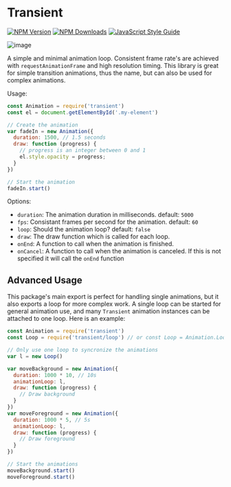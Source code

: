 # Transient

[![NPM Version](https://img.shields.io/npm/v/transient.svg)](https://npmjs.org/package/transient)
[![NPM Downloads](https://img.shields.io/npm/dm/transient.svg)](https://npmjs.org/package/transient)
[![JavaScript Style Guide](https://img.shields.io/badge/code_style-standard-brightgreen.svg)](https://standardjs.com)

![image](/wesleytodd/transient/blob/master/examples/little-scene/scene.gif)

A simple and minimal animation loop.  Consistent frame rate's are achieved with `requestAnimationFrame` and high resolution timing. 
This library is great for simple transition animations, thus the name, but can also be used for complex animations.

Usage:

```javascript
const Animation = require('transient')
const el = document.getElementById('.my-element')

// Create the animation
var fadeIn = new Animation({
  duration: 1500, // 1.5 seconds
  draw: function (progress) {
    // progress is an integer between 0 and 1
    el.style.opacity = progress;
  }
})

// Start the animation
fadeIn.start()
```

Options:

- `duration`: The animation duration in milliseconds. default: `5000`
- `fps`: Consistant frames per second for the animation. default: `60`
- `loop`: Should the animation loop? default: `false`
- `draw`: The draw function which is called for each loop.
- `onEnd`: A function to call when the animation is finished.
- `onCancel`: A function to call when the animation is canceled.  If this is not specified it will call the `onEnd` function

## Advanced Usage

This package's main export is perfect for handling single animations, but it also exports a loop for more complex work.  A single
loop can be started for general animation use, and many `Transient` animation instances can be attached to one loop.  Here is an example:

```javascript
const Animation = require('transient')
const Loop = require('transient/loop') // or const Loop = Animation.Loop

// Only use one loop to syncronize the animations
var l = new Loop()

var moveBackground = new Animation({
  duration: 1000 * 10, // 10s
  animationLoop: l,
  draw: function (progress) {
    // Draw background
  }
})
var moveForeground = new Animation({
  duration: 1000 * 5, // 5s
  animationLoop: l,
  draw: function (progress) {
    // Draw foreground
  }
})

// Start the animations
moveBackground.start()
moveForeground.start()
```
